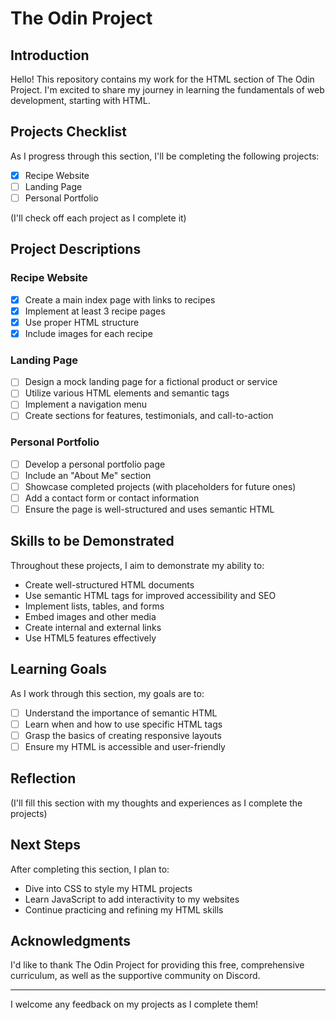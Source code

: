# The Odin Project

## Introduction

Hello! This repository contains my work for the HTML section of The Odin Project. I'm excited to share my journey in learning the fundamentals of web development, starting with HTML.

## Projects Checklist

As I progress through this section, I'll be completing the following projects:

- [x] Recipe Website
- [ ] Landing Page
- [ ] Personal Portfolio

(I'll check off each project as I complete it)

## Project Descriptions

### Recipe Website
- [x] Create a main index page with links to recipes
- [x] Implement at least 3 recipe pages
- [x] Use proper HTML structure
- [x] Include images for each recipe

### Landing Page
- [ ] Design a mock landing page for a fictional product or service
- [ ] Utilize various HTML elements and semantic tags
- [ ] Implement a navigation menu
- [ ] Create sections for features, testimonials, and call-to-action

### Personal Portfolio
- [ ] Develop a personal portfolio page
- [ ] Include an "About Me" section
- [ ] Showcase completed projects (with placeholders for future ones)
- [ ] Add a contact form or contact information
- [ ] Ensure the page is well-structured and uses semantic HTML

## Skills to be Demonstrated

Throughout these projects, I aim to demonstrate my ability to:

- Create well-structured HTML documents
- Use semantic HTML tags for improved accessibility and SEO
- Implement lists, tables, and forms
- Embed images and other media
- Create internal and external links
- Use HTML5 features effectively

## Learning Goals

As I work through this section, my goals are to:

- [ ] Understand the importance of semantic HTML
- [ ] Learn when and how to use specific HTML tags
- [ ] Grasp the basics of creating responsive layouts
- [ ] Ensure my HTML is accessible and user-friendly

## Reflection

(I'll fill this section with my thoughts and experiences as I complete the projects)

## Next Steps

After completing this section, I plan to:

- Dive into CSS to style my HTML projects
- Learn JavaScript to add interactivity to my websites
- Continue practicing and refining my HTML skills

## Acknowledgments

I'd like to thank The Odin Project for providing this free, comprehensive curriculum, as well as the supportive community on Discord.

---

I welcome any feedback on my projects as I complete them!
